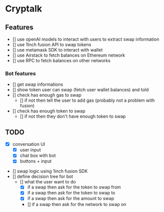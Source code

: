 # Cryptalk

## Features

- [] use openAI models to interact with users to extract swap information
- [] use 1Inch fusion API to swap tokens
- [] use metamask SDK to interact with wallet
- [] use Airstack to fetch balances on Ethereum network
- [] use RPC to fetch balances on other networks

### Bot features

- [] get swap informations
- [] show token user can swap (fetch user wallet balances) and told
- [] check has enough gas to swap
  - [] if not then tell the user to add gas (probably not a problem with fusion)
- [] check has enough token to swap
  - [] if not then they don't have enough token to swap

## TODO

- [x] conversation UI
  - [x] user input
  - [x] chat box with bot
  - [x] buttons + input
- [] swap logic using 1inch fusion SDK
- [] define decision tree for bot
  - [] what the user want to do
    - [x] if a swap then ask for the token to swap from
    - [x] if a swap then ask for the token to swap to
    - [x] if a swap then ask for the amount to swap
    - [] if a swap then ask for the network to swap on
